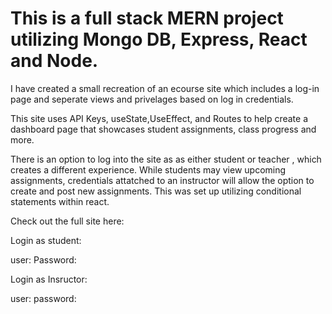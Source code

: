 # This is a full stack MERN project utilizing Mongo DB, Express, React and Node. 

I have created a small recreation of an ecourse site which includes a log-in page and seperate views and privelages based on log in credentials.

This site uses API Keys, useState,UseEffect, and Routes to help create a dashboard page that showcases student assignments, class progress and more.

There is an option to log into the site as as either student or teacher , which creates a different experience.
While students may view upcoming assignments, credentials attatched to an instructor will allow the option to create and post new assignments. This was set up utilizing conditional statements within react.


Check out the full site here:

Login as student: 


user:   Password:

Login as Insructor: 


user: password: 

